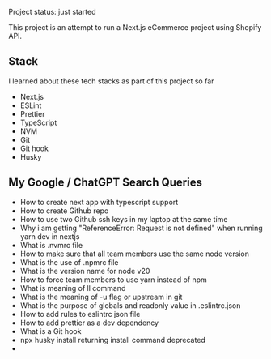 Project status: just started

This project is an attempt to run a Next.js eCommerce project using Shopify API.

## Stack

I learned about these tech stacks as part of this project so far

- Next.js
- ESLint
- Prettier
- TypeScript
- NVM
- Git
- Git hook
- Husky

## My Google / ChatGPT Search Queries

- How to create next app with typescript support
- How to create Github repo
- How to use two Github ssh keys in my laptop at the same time
- Why i am getting "ReferenceError: Request is not defined" when running yarn dev in nextjs
- What is .nvmrc file
- How to make sure that all team members use the same node version
- What is the use of .npmrc file
- What is the version name for node v20
- How to force team members to use yarn instead of npm
- What is meaning of ll command
- What is the meaning of -u flag or upstream in git
- What is the purpose of globals and readonly value in .eslintrc.json
- How to add rules to eslintrc json file
- How to add prettier as a dev dependency
- What is a Git hook
- npx husky install returning install command deprecated
- 